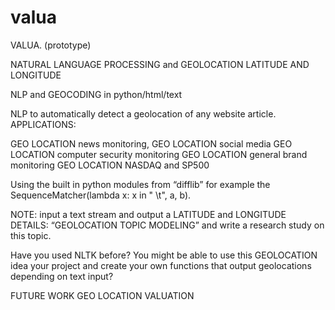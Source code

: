 # valua
VALUA. (prototype) 

NATURAL LANGUAGE PROCESSING and 
GEOLOCATION LATITUDE AND LONGITUDE

NLP and GEOCODING in python/html/text 

NLP to automatically detect a geolocation of any website article.  
APPLICATIONS: 

GEO LOCATION news monitoring, 
GEO LOCATION social media
GEO LOCATION computer security monitoring 
GEO LOCATION general brand monitoring 
GEO LOCATION NASDAQ and SP500

Using the built in python modules from “difflib” for example the SequenceMatcher(lambda x: x in " \t", a, b).

NOTE: input a text stream and output a LATITUDE and LONGITUDE
DETAILS: “GEOLOCATION TOPIC MODELING” and write a research study on this topic.  

Have you used NLTK before?  You might be able to use this GEOLOCATION idea your project and create your own functions that output geolocations depending on text input?

FUTURE WORK GEO LOCATION VALUATION
